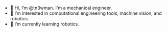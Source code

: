 - 👋 Hi, I’m @tn3wman. I'm a mechanical engineer.
- 👀 I’m interested in computational engineering tools, machine vision, and robotics.
- 🌱 I’m currently learning robotics.

<!---
tn3wman/tn3wman is a ✨ special ✨ repository because its `README.md` (this file) appears on your GitHub profile.
You can click the Preview link to take a look at your changes.
--->
